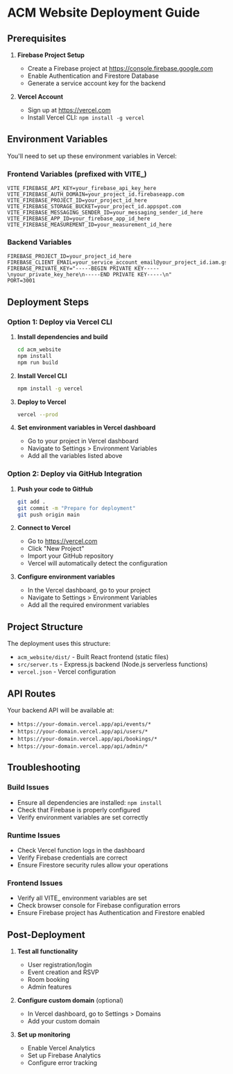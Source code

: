 # ACM Website Deployment Guide

## Prerequisites

1. **Firebase Project Setup**
   - Create a Firebase project at https://console.firebase.google.com
   - Enable Authentication and Firestore Database
   - Generate a service account key for the backend

2. **Vercel Account**
   - Sign up at https://vercel.com
   - Install Vercel CLI: `npm install -g vercel`

## Environment Variables

You'll need to set up these environment variables in Vercel:

### Frontend Variables (prefixed with VITE_)
```
VITE_FIREBASE_API_KEY=your_firebase_api_key_here
VITE_FIREBASE_AUTH_DOMAIN=your_project_id.firebaseapp.com
VITE_FIREBASE_PROJECT_ID=your_project_id_here
VITE_FIREBASE_STORAGE_BUCKET=your_project_id.appspot.com
VITE_FIREBASE_MESSAGING_SENDER_ID=your_messaging_sender_id_here
VITE_FIREBASE_APP_ID=your_firebase_app_id_here
VITE_FIREBASE_MEASUREMENT_ID=your_measurement_id_here
```

### Backend Variables
```
FIREBASE_PROJECT_ID=your_project_id_here
FIREBASE_CLIENT_EMAIL=your_service_account_email@your_project_id.iam.gserviceaccount.com
FIREBASE_PRIVATE_KEY="-----BEGIN PRIVATE KEY-----\nyour_private_key_here\n-----END PRIVATE KEY-----\n"
PORT=3001
```

## Deployment Steps

### Option 1: Deploy via Vercel CLI

1. **Install dependencies and build**
   ```bash
   cd acm_website
   npm install
   npm run build
   ```

2. **Install Vercel CLI**
   ```bash
   npm install -g vercel
   ```

3. **Deploy to Vercel**
   ```bash
   vercel --prod
   ```

4. **Set environment variables in Vercel dashboard**
   - Go to your project in Vercel dashboard
   - Navigate to Settings > Environment Variables
   - Add all the variables listed above

### Option 2: Deploy via GitHub Integration

1. **Push your code to GitHub**
   ```bash
   git add .
   git commit -m "Prepare for deployment"
   git push origin main
   ```

2. **Connect to Vercel**
   - Go to https://vercel.com
   - Click "New Project"
   - Import your GitHub repository
   - Vercel will automatically detect the configuration

3. **Configure environment variables**
   - In the Vercel dashboard, go to your project
   - Navigate to Settings > Environment Variables
   - Add all the required environment variables

## Project Structure

The deployment uses this structure:
- `acm_website/dist/` - Built React frontend (static files)
- `src/server.ts` - Express.js backend (Node.js serverless functions)
- `vercel.json` - Vercel configuration

## API Routes

Your backend API will be available at:
- `https://your-domain.vercel.app/api/events/*`
- `https://your-domain.vercel.app/api/users/*`
- `https://your-domain.vercel.app/api/bookings/*`
- `https://your-domain.vercel.app/api/admin/*`

## Troubleshooting

### Build Issues
- Ensure all dependencies are installed: `npm install`
- Check that Firebase is properly configured
- Verify environment variables are set correctly

### Runtime Issues
- Check Vercel function logs in the dashboard
- Verify Firebase credentials are correct
- Ensure Firestore security rules allow your operations

### Frontend Issues
- Verify all VITE_ environment variables are set
- Check browser console for Firebase configuration errors
- Ensure Firebase project has Authentication and Firestore enabled

## Post-Deployment

1. **Test all functionality**
   - User registration/login
   - Event creation and RSVP
   - Room booking
   - Admin features

2. **Configure custom domain** (optional)
   - In Vercel dashboard, go to Settings > Domains
   - Add your custom domain

3. **Set up monitoring**
   - Enable Vercel Analytics
   - Set up Firebase Analytics
   - Configure error tracking
